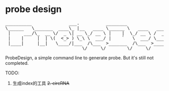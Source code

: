 # probe design
<pre>
__________              ___.          ________                .__               
\______   \_______  ____\_ |__   ____ \______ \   ____   _____|__| ____   ____  
 |     ___/\_  __ \/  _ \| __ \_/ __ \ |    |  \_/ __ \ /  ___/  |/ ___\ /    \ 
 |    |     |  | \(  <_> ) \_\ \  ___/ |    `   \  ___/ \___ \|  / /_/  >   |  \
 |____|     |__|   \____/|___  /\___  >_______  /\___  >____  >__\___  /|___|  /
                             \/     \/        \/     \/     \/  /_____/      \/ 
</pre>


ProbeDesign, a simple command line to generate probe. But it's still not completed.

TODO:

1. 生成index的工具
~~2. circRNA~~